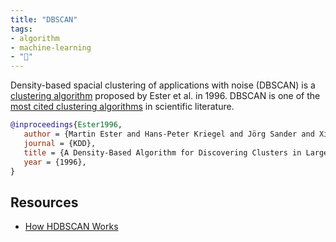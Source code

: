 ```yaml
---
title: "DBSCAN"
tags:
- algorithm
- machine-learning
- "🌰"
---
```


Density-based spacial clustering of applications with noise (DBSCAN) is a
[clustering algorithm](https://en.wikipedia.org/wiki/Cluster_analysis) proposed
by Ester et al. in 1996. DBSCAN is one of the [most cited clustering
algorithms](https://web.archive.org/web/20100421170848/http://academic.research.microsoft.com/CSDirectory/paper_category_7.htm)
in scientific literature.

```bibtex {linenos=false}
@inproceedings{Ester1996,
   author = {Martin Ester and Hans-Peter Kriegel and Jörg Sander and Xiaowei Xu},
   journal = {KDD},
   title = {A Density-Based Algorithm for Discovering Clusters in Large Spatial Databases with Noise},
   year = {1996},
}
```

## Resources

- [How HDBSCAN Works](https://hdbscan.readthedocs.io/en/latest/how_hdbscan_works.html)
